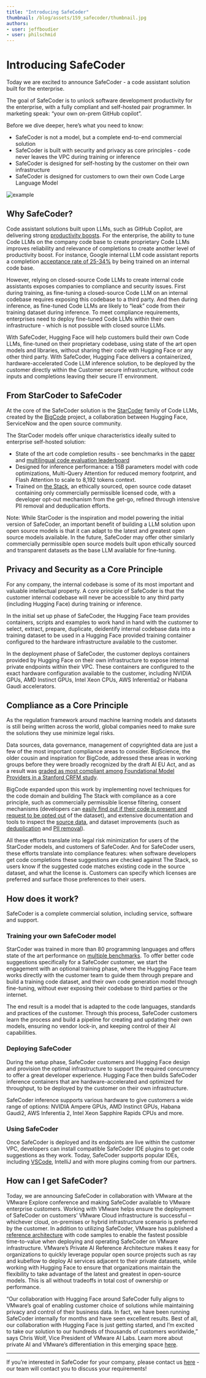```yaml
---
title: "Introducing SafeCoder" 
thumbnail: /blog/assets/159_safecoder/thumbnail.jpg
authors:
- user: jeffboudier
- user: philschmid
---
```


# Introducing SafeCoder

<!-- {blog_metadata} -->
<!-- {authors} -->

Today we are excited to announce SafeCoder - a code assistant solution built for the enterprise.

The goal of SafeCoder is to unlock software development productivity for the enterprise, with a fully compliant and self-hosted pair programmer. In marketing speak: “your own on-prem GitHub copilot”.

Before we dive deeper, here’s what you need to know:

- SafeCoder is not a model, but a complete end-to-end commercial solution
- SafeCoder is built with security and privacy as core principles - code never leaves the VPC during training or inference
- SafeCoder is designed for self-hosting by the customer on their own infrastructure
- SafeCoder is designed for customers to own their own Code Large Language Model

![example](/blog/assets/159_safecoder/coding-example.gif)


## Why SafeCoder?

Code assistant solutions built upon LLMs, such as GitHub Copilot, are delivering strong [productivity boosts](https://github.blog/2022-09-07-research-quantifying-github-copilots-impact-on-developer-productivity-and-happiness/). For the enterprise, the ability to tune Code LLMs on the company code base to create proprietary Code LLMs improves reliability and relevance of completions to create another level of productivity boost. For instance, Google internal LLM code assistant reports a completion [acceptance rate of 25-34%](https://ai.googleblog.com/2022/07/ml-enhanced-code-completion-improves.html) by being trained on an internal code base.

However, relying on closed-source Code LLMs to create internal code assistants exposes companies to compliance and security issues. First during training, as fine-tuning a closed-source Code LLM on an internal codebase requires exposing this codebase to a third party. And then during inference, as fine-tuned Code LLMs are likely to “leak” code from their training dataset during inference. To meet compliance requirements, enterprises need to deploy fine-tuned Code LLMs within their own infrastructure - which is not possible with closed source LLMs.

With SafeCoder, Hugging Face will help customers build their own Code LLMs, fine-tuned on their proprietary codebase, using state of the art open models and libraries, without sharing their code with Hugging Face or any other third party. With SafeCoder, Hugging Face delivers a containerized, hardware-accelerated Code LLM inference solution, to be deployed by the customer directly within the Customer secure infrastructure, without code inputs and completions leaving their secure IT environment.

## From StarCoder to SafeCoder

At the core of the SafeCoder solution is the [StarCoder](https://huggingface.co/bigcode/starcoder) family of Code LLMs, created by the [BigCode](https://huggingface.co/bigcode) project, a collaboration between Hugging Face, ServiceNow and the open source community.

The StarCoder models offer unique characteristics ideally suited to enterprise self-hosted solution:

- State of the art code completion results - see benchmarks in the [paper](https://huggingface.co/papers/2305.06161) and [multilingual code evaluation leaderboard](https://huggingface.co/spaces/bigcode/multilingual-code-evals)
- Designed for inference performance: a 15B parameters model with code optimizations, Multi-Query Attention for reduced memory footprint, and Flash Attention to scale to 8,192 tokens context.
- Trained on [the Stack](https://huggingface.co/datasets/bigcode/the-stack), an ethically sourced, open source code dataset containing only commercially permissible licensed code, with a developer opt-out mechanism from the get-go, refined through intensive PII removal and deduplication efforts.

Note: While StarCoder is the inspiration and model powering the initial version of SafeCoder, an important benefit of building a LLM solution upon open source models is that it can adapt to the latest and greatest open source models available. In the future, SafeCoder may offer other similarly commercially permissible open source models built upon ethically sourced and transparent datasets as the base LLM available for fine-tuning.

## Privacy and Security as a Core Principle

For any company, the internal codebase is some of its most important and valuable intellectual property. A core principle of SafeCoder is that the customer internal codebase will never be accessible to any third party (including Hugging Face) during training or inference.

In the initial set up phase of SafeCoder, the Hugging Face team provides containers, scripts and examples to work hand in hand with the customer to select, extract, prepare, duplicate, deidentify internal codebase data into a training dataset to be used in a Hugging Face provided training container configured to the hardware infrastructure available to the customer.

In the deployment phase of SafeCoder, the customer deploys containers provided by Hugging Face on their own infrastructure to expose internal private endpoints within their VPC. These containers are configured to the exact hardware configuration available to the customer, including NVIDIA GPUs, AMD Instinct GPUs, Intel Xeon CPUs, AWS Inferentia2 or Habana Gaudi accelerators.

## Compliance as a Core Principle

As the regulation framework around machine learning models and datasets is still being written across the world, global companies need to make sure the solutions they use minimize legal risks.

Data sources, data governance, management of copyrighted data are just a few of the most important compliance areas to consider. BigScience, the older cousin and inspiration for BigCode, addressed these areas in working groups before they were broadly recognized by the draft AI EU Act, and as a result was [graded as most compliant among Foundational Model Providers in a Stanford CRFM study](https://crfm.stanford.edu/2023/06/15/eu-ai-act.html).

BigCode expanded upon this work by implementing novel techniques for the code domain and building The Stack with compliance as a core principle, such as commercially permissible license filtering, consent mechanisms (developers can [easily find out if their code is present and request to be opted out](https://huggingface.co/spaces/bigcode/in-the-stack) of the dataset), and extensive documentation and tools to inspect the [source data](https://huggingface.co/datasets/bigcode/the-stack-metadata), and dataset improvements (such as [deduplication](https://huggingface.co/blog/dedup) and [PII removal](https://huggingface.co/bigcode/starpii)).

All these efforts translate into legal risk minimization for users of the StarCoder models, and customers of SafeCoder. And for SafeCoder users, these efforts translate into compliance features: when software developers get code completions these suggestions are checked against The Stack, so users know if the suggested code matches existing code in the source dataset, and what the license is. Customers can specify which licenses are preferred and surface those preferences to their users.

## How does it work?

SafeCoder is a complete commercial solution, including service, software and support.

### Training your own SafeCoder model

StarCoder was trained in more than 80 programming languages and offers state of the art performance on [multiple benchmarks](https://huggingface.co/spaces/bigcode/multilingual-code-evals). To offer better code suggestions specifically for a SafeCoder customer, we start the engagement with an optional training phase, where the Hugging Face team works directly with the customer team to guide them through prepare and build a training code dataset, and their own code generation model through fine-tuning, without ever exposing their codebase to third parties or the internet.

The end result is a model that is adapted to the code languages, standards and practices of the customer. Through this process, SafeCoder customers learn the process and build a pipeline for creating and updating their own models, ensuring no vendor lock-in, and keeping control of their AI capabilities.

### Deploying SafeCoder

During the setup phase, SafeCoder customers and Hugging Face design and provision the optimal infrastructure to support the required concurrency to offer a great developer experience. Hugging Face then builds SafeCoder inference containers that are hardware-accelerated and optimized for throughput, to be deployed by the customer on their own infrastructure.

SafeCoder inference supports various hardware to give customers a wide range of options: NVIDIA Ampere GPUs, AMD Instinct GPUs, Habana Gaudi2, AWS Inferentia 2, Intel Xeon Sapphire Rapids CPUs and more.

### Using SafeCoder

Once SafeCoder is deployed and its endpoints are live within the customer VPC, developers can install compatible SafeCoder IDE plugins to get code suggestions as they work. Today, SafeCoder supports popular IDEs, including [VSCode](https://marketplace.visualstudio.com/items?itemName=HuggingFace.huggingface-vscode), IntelliJ and with more plugins coming from our partners.

## How can I get SafeCoder?

Today, we are announcing SafeCoder in collaboration with VMware at the VMware Explore conference and making SafeCoder available to VMware enterprise customers. Working with VMware helps ensure the deployment of SafeCoder on customers’ VMware Cloud infrastructure is successful – whichever cloud, on-premises or hybrid infrastructure scenario is preferred by the customer. In addition to utilizing SafeCoder, VMware has published a [reference architecture](https://www.vmware.com/content/dam/digitalmarketing/vmware/en/pdf/docs/vmware-baseline-reference-architecture-for-generative-ai.pdf) with code samples to enable the fastest possible time-to-value when deploying and operating SafeCoder on VMware infrastructure. VMware’s Private AI Reference Architecture makes it easy for organizations to quickly leverage popular open source projects such as ray and kubeflow to deploy AI services adjacent to their private datasets, while working with Hugging Face to ensure that organizations maintain the flexibility to take advantage of the latest and greatest in open-source models. This is all without tradeoffs in total cost of ownership or performance.

“Our collaboration with Hugging Face around SafeCoder fully aligns to VMware’s goal of enabling customer choice of solutions while maintaining privacy and control of their business data. In fact, we have been running SafeCoder internally for months and have seen excellent results. Best of all, our collaboration with Hugging Face is just getting started, and I’m excited to take our solution to our hundreds of thousands of customers worldwide,” says Chris Wolf, Vice President of VMware AI Labs. Learn more about private AI and VMware’s differentiation in this emerging space [here](https://octo.vmware.com/vmware-private-ai-foundation/).

---

If you’re interested in SafeCoder for your company, please contact us [here](mailto:api-enterprise@huggingface.co?subject=SafeCoder) - our team will contact you to discuss your requirements!

